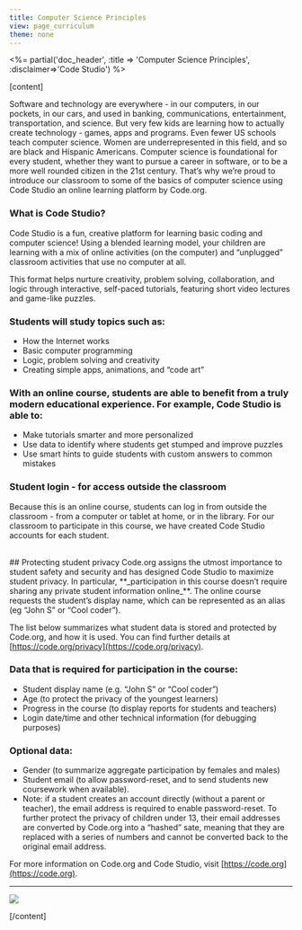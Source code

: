 ```yaml
---
title: Computer Science Principles
view: page_curriculum
theme: none
---
```


<%= partial('doc_header', :title => 'Computer Science Principles', :disclaimer=>'Code Studio') %>

[content]

Software and technology are everywhere - in our computers, in our pockets, in our cars, and used in banking, communications, entertainment, transportation, and science. But very few kids are learning how to actually create technology - games, apps and programs. Even fewer US schools teach computer science. Women are underrepresented in this field, and so are black and Hispanic Americans. Computer science is foundational for every student, whether they want to pursue a career in software, or to be a more well rounded citizen in the 21st century. That’s why we’re proud to introduce our classroom to some of the basics of computer science using Code Studio an online learning platform by Code.org.

### What is Code Studio?
Code Studio is a fun, creative platform for learning basic coding and computer science! Using a blended learning model, your children are learning with a mix of online activities (on the computer) and “unplugged” classroom activities that use no computer at all.

This format helps nurture creativity, problem solving, collaboration, and logic through interactive, self-paced tutorials, featuring short video lectures and game-like puzzles. 

<!-- <center>
<img src="https://code.org/curriculum/docs/k-5/blocks-color.png" style="width: 30%; margin: 20px;"/>
<img src="https://code.org/curriculum/docs/k-5/artist-color.png" style="width: 20%; margin: 20px;"/>
<img src="https://code.org/curriculum/docs/k-5/dog-color.png" style="width: 20%; margin: 20px;"/>
</center> -->
         
### Students will study topics such as:
* How the Internet works
* Basic computer programming
* Logic, problem solving and creativity
* Creating simple apps, animations, and “code art”

### With an online course, students are able to benefit from a truly modern educational experience. For example, Code Studio is able to:
* Make tutorials smarter and more personalized
* Use data to identify where students get stumped and improve puzzles
* Use smart hints to guide students with custom answers to common mistakes

### Student login - for access outside the classroom
Because this is an online course, students can log in from outside the classroom - from a computer or tablet at home, or in the library.  For our classroom to participate in this course, we have created Code Studio accounts for each student. 

<br/>
## Protecting student privacy
Code.org assigns the utmost importance to student safety and security and has designed Code Studio to maximize student privacy.  In particular, **_participation in this course doesn’t require sharing any private student information online_**. The online course requests the student’s display name, which can be represented as an alias (eg “John S” or “Cool coder”).  

The list below summarizes what student data is stored and protected by Code.org, and how it is used. You can find further details at [https://code.org/privacy](https://code.org/privacy).

### Data that is required for participation in the course:
* Student display name (e.g. “John S” or “Cool coder”)
* Age (to protect the privacy of the youngest learners)
* Progress in the course (to display reports for students and teachers)
* Login date/time and other technical information (for debugging purposes)

### Optional data:
* Gender (to summarize aggregate participation by females and males)
* Student email (to allow password-reset, and to send students new coursework when available). 
* Note: if a student creates an account directly (without a parent or teacher), the email address is required to enable password-reset. To further protect the privacy of children under 13, their email addresses are converted by Code.org into a “hashed” sate, meaning that they are replaced with a series of numbers and cannot be converted back to the original email address.

For more information on Code.org and Code Studio, visit [https://code.org](https://code.org).

<hr>
<a href="http://creativecommons.org/"><img src="https://code.org/curriculum/docs/k-5/creativeCommons.png" border="0"></a>

[/content]

<link rel="stylesheet" type="text/css" href="../morestyle.css"/>

